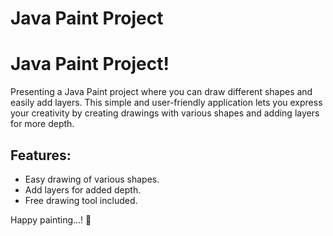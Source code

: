 # Java Paint Project

# Java Paint Project!

Presenting a Java Paint project where you can draw different shapes and easily add layers. 
This simple and user-friendly application lets you express your creativity by creating drawings with various shapes and adding layers for more depth.

## Features:
- Easy drawing of various shapes.
- Add layers for added depth.
- Free drawing tool included.

Happy painting...! 🎨



